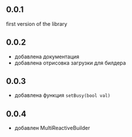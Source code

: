 ## 0.0.1

first version of the library


## 0.0.2

* добавлена документация
* добавлена отрисовка загрузки для билдера

## 0.0.3

* добавлена функция `setBusy(bool val)`

## 0.0.4

* добавлен MultiReactiveBuilder